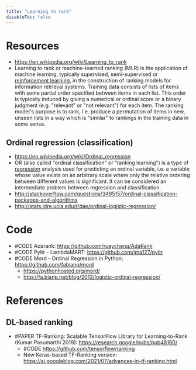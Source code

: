 ```yaml
---
title: "Learning to rank"
disableToc: false 
---
```


# Resources
- https://en.wikipedia.org/wiki/Learning_to_rank
- Learning to rank or machine-learned ranking (MLR) is the application of machine learning, typically supervised, semi-supervised or [reinforcement learning](reinforcement%20learning.md), in the construction of ranking models for information retrieval systems. Training data consists of lists of items with some partial order specified between items in each list. This order is typically induced by giving a numerical or ordinal score or a binary judgment (e.g. "relevant" or "not relevant") for each item. The ranking model's purpose is to rank, i.e. produce a permutation of items in new, unseen lists in a way which is "similar" to rankings in the training data in some sense.

## Ordinal regression (classification)
- https://en.wikipedia.org/wiki/Ordinal_regression
- OR (also called "ordinal classification" or “ranking learning”) is a type of [regression](regression.md) analysis used for predicting an ordinal variable, i.e. a variable whose value exists on an arbitrary scale where only the relative ordering between different values is significant. It can be considered an intermediate problem between regression and classification.
- http://stackoverflow.com/questions/3495157/ordinal-classification-packages-and-algorithms
- http://stats.idre.ucla.edu/r/dae/ordinal-logistic-regression/

# Code
- #CODE Adarank: https://github.com/rueycheng/AdaRank
- #CODE Pyltr - LambdaMART: https://github.com/jma127/pyltr
- #CODE Mord - Ordinal Regression in Python: https://github.com/fabianp/mord
	- https://pythonhosted.org/mord/
	- http://fa.bianp.net/blog/2013/logistic-ordinal-regression/

# References
## DL-based ranking
- #PAPER TF-Ranking: Scalable TensorFlow Library for Learning-to-Rank (Kumar Pasumarthi 2019): https://research.google/pubs/pub48160/
	- #CODE https://github.com/tensorflow/ranking
	- New Keras-based TF-Ranking version: https://ai.googleblog.com/2021/07/advances-in-tf-ranking.html
